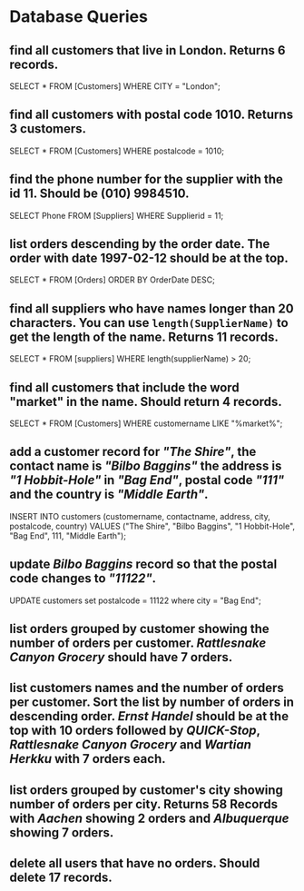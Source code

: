 # Database Queries

## find all customers that live in London. Returns 6 records.
SELECT * FROM [Customers] WHERE CITY = "London";

## find all customers with postal code 1010. Returns 3 customers.
SELECT * FROM [Customers] WHERE postalcode = 1010;

## find the phone number for the supplier with the id 11. Should be (010) 9984510.
SELECT Phone FROM [Suppliers] WHERE Supplierid = 11;

## list orders descending by the order date. The order with date 1997-02-12 should be at the top.
SELECT * FROM [Orders] ORDER BY OrderDate DESC;

## find all suppliers who have names longer than 20 characters. You can use `length(SupplierName)` to get the length of the name. Returns 11 records.
SELECT * FROM [suppliers] WHERE length(supplierName) > 20;

## find all customers that include the word "market" in the name. Should return 4 records.
SELECT * FROM [Customers] WHERE customername LIKE "%market%";

## add a customer record for _"The Shire"_, the contact name is _"Bilbo Baggins"_ the address is _"1 Hobbit-Hole"_ in _"Bag End"_, postal code _"111"_ and the country is _"Middle Earth"_.
INSERT INTO customers (customername, contactname, address, city, postalcode, country)
VALUES ("The Shire", "Bilbo Baggins", "1 Hobbit-Hole", "Bag End", 111, "Middle Earth");

## update _Bilbo Baggins_ record so that the postal code changes to _"11122"_.
UPDATE customers set postalcode = 11122 where city = "Bag End";

## list orders grouped by customer showing the number of orders per customer. _Rattlesnake Canyon Grocery_ should have 7 orders.

## list customers names and the number of orders per customer. Sort the list by number of orders in descending order. _Ernst Handel_ should be at the top with 10 orders followed by _QUICK-Stop_, _Rattlesnake Canyon Grocery_ and _Wartian Herkku_ with 7 orders each.

## list orders grouped by customer's city showing number of orders per city. Returns 58 Records with _Aachen_ showing 2 orders and _Albuquerque_ showing 7 orders.

## delete all users that have no orders. Should delete 17 records.
